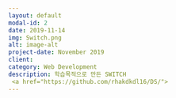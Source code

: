 ```yaml
---
layout: default
modal-id: 2
date: 2019-11-14
img: Switch.png
alt: image-alt
project-date: November 2019
client: 
category: Web Development
description: 학습목적으로 만든 SWITCH
 <a href="https://github.com/rhakdkdl16/DS/">
---
```

